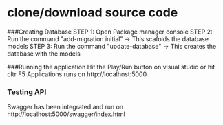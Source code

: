 # clone/download source code

###Creating Database
STEP 1: Open Package manager console
STEP 2: Run the command "add-migration initial" -> This scafolds the database models
STEP 3: Run the command "update-database" -> This creates the database with the models

###Running the application
Hit the Play/Run button on visual studio or hit cltr F5
Applications runs on http://localhost:5000

### Testing API
Swagger has been integrated and run on http://localhost:5000/swagger/index.html

